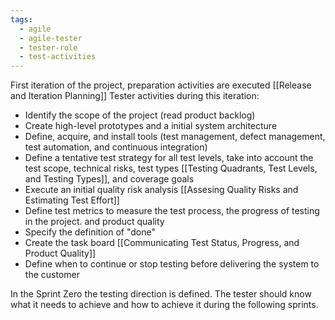 ```yaml
---
tags:
  - agile
  - agile-tester
  - tester-role
  - test-activities
---
```

First iteration of the project, preparation activities are executed [[Release and Iteration Planning]]
Tester activities during this iteration:
- Identify the scope of the project (read product backlog)
- Create high-level prototypes and a initial system architecture
- Define, acquire, and install tools (test management, defect management, test automation, and continuous integration)
- Define a tentative test strategy for all test levels, take into account the test scope, technical risks, test types [[Testing Quadrants, Test Levels, and Testing Types]], and coverage goals
- Execute an initial quality risk analysis [[Assesing Quality Risks and Estimating Test Effort]]
- Define test metrics to measure the test process, the progress of testing in the project. and product quality
- Specify the definition of "done"
- Create the task board [[Communicating Test Status, Progress, and Product Quality]]
- Define when to continue or stop testing before delivering the system to the customer

In the Sprint Zero the testing direction is defined. The tester should know what it needs to achieve and how to achieve it during the following sprints.
